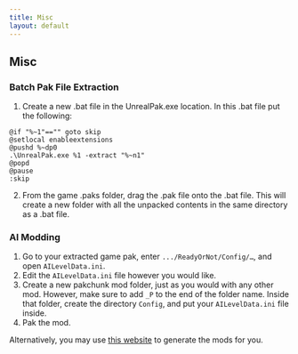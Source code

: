 ```yaml
---
title: Misc
layout: default
--- 
```


## Misc

### Batch Pak File Extraction  
1. Create a new .bat file in the UnrealPak.exe location. In this .bat file put the following:
```batch
@if "%~1"=="" goto skip
@setlocal enableextensions
@pushd %~dp0
.\UnrealPak.exe %1 -extract "%~n1"
@popd
@pause
:skip
```
2. From the game .paks folder, drag the .pak file onto the .bat file. This will create a new folder with all the unpacked contents in the same directory as a .bat file.


### AI Modding  
1. Go to your extracted game pak, enter `.../ReadyOrNot/Config/…`, and open `AILevelData.ini`.
2. Edit the `AILevelData.ini` file however you would like.
3. Create a new pakchunk mod folder, just as you would with any other mod. However, make sure to add `_P` to the end of the folder name. Inside that folder, create the directory `Config`, and put your `AILevelData.ini` file inside. 
4. Pak the mod.

Alternatively, you may use [this website](https://ron.recursiveprojects.cloud) to generate the mods for you.
